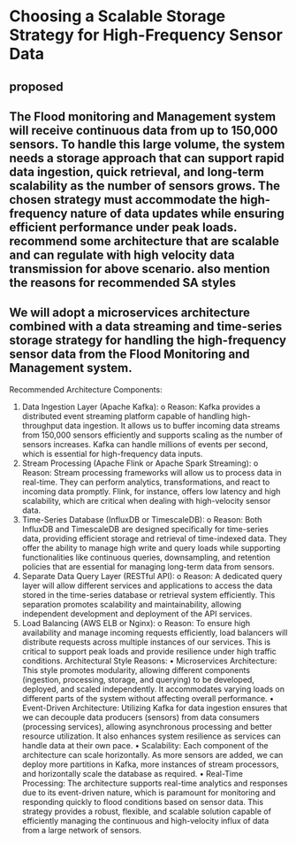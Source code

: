 # Choosing a Scalable Storage Strategy for High-Frequency Sensor Data 

## proposed

## The Flood monitoring and Management system will receive continuous data from up to 150,000 sensors. To handle this large volume, the system needs a storage approach that can support rapid data ingestion, quick retrieval, and long-term scalability as the number of sensors grows. The chosen strategy must accommodate the high-frequency nature of data updates while ensuring efficient performance under peak loads. recommend some architecture that are scalable and can regulate with high velocity data transmission for above scenario. also mention the reasons for recommended SA styles

## We will adopt a microservices architecture combined with a data streaming and time-series storage strategy for handling the high-frequency sensor data from the Flood Monitoring and Management system.
Recommended Architecture Components:
1.    Data Ingestion Layer (Apache Kafka):
o    Reason: Kafka provides a distributed event streaming platform capable of handling high-throughput data ingestion. It allows us to buffer incoming data streams from 150,000 sensors efficiently and supports scaling as the number of sensors increases. Kafka can handle millions of events per second, which is essential for high-frequency data inputs.
2.    Stream Processing (Apache Flink or Apache Spark Streaming):
o    Reason: Stream processing frameworks will allow us to process data in real-time. They can perform analytics, transformations, and react to incoming data promptly. Flink, for instance, offers low latency and high scalability, which are critical when dealing with high-velocity sensor data.
3.    Time-Series Database (InfluxDB or TimescaleDB):
o    Reason: Both InfluxDB and TimescaleDB are designed specifically for time-series data, providing efficient storage and retrieval of time-indexed data. They offer the ability to manage high write and query loads while supporting functionalities like continuous queries, downsampling, and retention policies that are essential for managing long-term data from sensors.
4.    Separate Data Query Layer (RESTful API):
o    Reason: A dedicated query layer will allow different services and applications to access the data stored in the time-series database or retrieval system efficiently. This separation promotes scalability and maintainability, allowing independent development and deployment of the API services.
5.    Load Balancing (AWS ELB or Nginx):
o    Reason: To ensure high availability and manage incoming requests efficiently, load balancers will distribute requests across multiple instances of our services. This is critical to support peak loads and provide resilience under high traffic conditions.
Architectural Style Reasons:
•    Microservices Architecture: This style promotes modularity, allowing different components (ingestion, processing, storage, and querying) to be developed, deployed, and scaled independently. It accommodates varying loads on different parts of the system without affecting overall performance.
•    Event-Driven Architecture: Utilizing Kafka for data ingestion ensures that we can decouple data producers (sensors) from data consumers (processing services), allowing asynchronous processing and better resource utilization. It also enhances system resilience as services can handle data at their own pace.
•    Scalability: Each component of the architecture can scale horizontally. As more sensors are added, we can deploy more partitions in Kafka, more instances of stream processors, and horizontally scale the database as required.
•    Real-Time Processing: The architecture supports real-time analytics and responses due to its event-driven nature, which is paramount for monitoring and responding quickly to flood conditions based on sensor data.
This strategy provides a robust, flexible, and scalable solution capable of efficiently managing the continuous and high-velocity influx of data from a large network of sensors.

